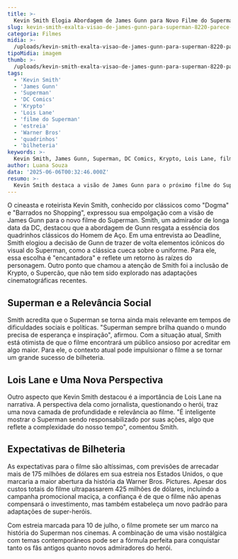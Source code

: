 ```yaml
---
title: >-
  Kevin Smith Elogia Abordagem de James Gunn para Novo Filme do Superman
slug: kevin-smith-exalta-visao-de-james-gunn-para-superman-8220-parece-com-um-gibi-8221
categoria: Filmes
midia: >-
  /uploads/kevin-smith-exalta-visao-de-james-gunn-para-superman-8220-parece-com-um-gibi-8221-thumb.jpg
tipoMidia: imagem
thumb: >-
  /uploads/kevin-smith-exalta-visao-de-james-gunn-para-superman-8220-parece-com-um-gibi-8221-thumb.jpg
tags:
  - 'Kevin Smith'
  - 'James Gunn'
  - 'Superman'
  - 'DC Comics'
  - 'Krypto'
  - 'Lois Lane'
  - 'filme do Superman'
  - 'estreia'
  - 'Warner Bros'
  - 'quadrinhos'
  - 'bilheteria'
keywords: >-
  Kevin Smith, James Gunn, Superman, DC Comics, Krypto, Lois Lane, filme do Superman, estreia, Warner Bros, quadrinhos, bilheteria
author: Luana Souza
data: '2025-06-06T00:32:46.000Z'
resumo: >-
  Kevin Smith destaca a visão de James Gunn para o próximo filme do Superman, afirmando que a proposta remete aos quadrinhos clássicos. A inclusão de Krypto e o retorno do visual icônico do herói são alguns dos pontos elogiados pelo cineasta.
---
```


O cineasta e roteirista Kevin Smith, conhecido por clássicos como "Dogma" e "Barrados no Shopping", expressou sua empolgação com a visão de James Gunn para o novo filme do Superman. Smith, um admirador de longa data da DC, destacou que a abordagem de Gunn resgata a essência dos quadrinhos clássicos do Homem de Aço. Em uma entrevista ao Deadline, Smith elogiou a decisão de Gunn de trazer de volta elementos icônicos do visual do Superman, como a clássica cueca sobre o uniforme. Para ele, essa escolha é "encantadora" e reflete um retorno às raízes do personagem. Outro ponto que chamou a atenção de Smith foi a inclusão de Krypto, o Supercão, que não tem sido explorado nas adaptações cinematográficas recentes. 

## Superman e a Relevância Social 
Smith acredita que o Superman se torna ainda mais relevante em tempos de dificuldades sociais e políticas. "Superman sempre brilha quando o mundo precisa de esperança e inspiração", afirmou. Com a situação atual, Smith está otimista de que o filme encontrará um público ansioso por acreditar em algo maior. Para ele, o contexto atual pode impulsionar o filme a se tornar um grande sucesso de bilheteria. 

## Lois Lane e Uma Nova Perspectiva 
Outro aspecto que Kevin Smith destacou é a importância de Lois Lane na narrativa. A perspectiva dela como jornalista, questionando o herói, traz uma nova camada de profundidade e relevância ao filme. "É inteligente mostrar o Superman sendo responsabilizado por suas ações, algo que reflete a complexidade do nosso tempo", comentou Smith. 

## Expectativas de Bilheteria 
As expectativas para o filme são altíssimas, com previsões de arrecadar mais de 175 milhões de dólares em sua estreia nos Estados Unidos, o que marcaria a maior abertura da história da Warner Bros. Pictures. Apesar dos custos totais do filme ultrapassarem 425 milhões de dólares, incluindo a campanha promocional maciça, a confiança é de que o filme não apenas compensará o investimento, mas também estabeleça um novo padrão para adaptações de super-heróis. 

Com estreia marcada para 10 de julho, o filme promete ser um marco na história do Superman nos cinemas. A combinação de uma visão nostálgica com temas contemporâneos pode ser a fórmula perfeita para conquistar tanto os fãs antigos quanto novos admiradores do herói.
